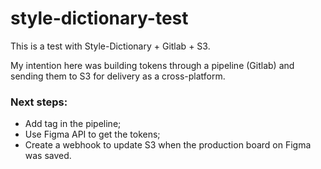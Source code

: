 # style-dictionary-test

This is a test with Style-Dictionary + Gitlab + S3.
 
My intention here was building tokens through a pipeline (Gitlab) and sending them to S3 for delivery as a cross-platform.
 
### Next steps:
* Add tag in the pipeline;
* Use Figma API to get the tokens;
* Create a webhook to update S3 when the production board on Figma was saved.
